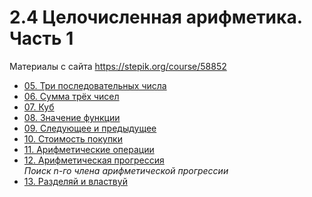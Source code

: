 # 2.4 Целочисленная арифметика. Часть 1

Материалы с сайта https://stepik.org/course/58852

- [05. Три последовательных числа](05.py)  
- [06. Сумма трёх чисел](06.py)  
- [07. Куб](07.py)  
- [08. Значение функции](08.py)  
- [09. Следующее и предыдущее](09.py)  
- [10. Стоимость покупки](10.py)  
- [11. Арифметические операции](11.py)  
- [12. Арифметическая прогрессия](12.py)  
    *Поиск n-го члена арифметической прогрессии*
- [13. Разделяй и властвуй](13.py)  
